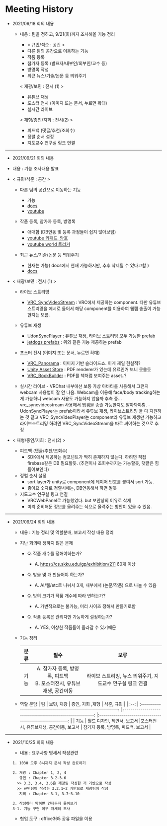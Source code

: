 # Meeting History

- 2021/09/18 회의 내용

  - 내용 : 팀을 정하고, 9/21(화)까지 조사해올 기능 정리

    - < 규민/석준 : 공간 >
    - 다른 팀의 공간으로 이동하는 기능
    - 작품 등록
    - 참가자 등록 (발표자/내부인/외부인/교수 등)
    - 방명록 작성
    - 최근 뉴스/기술/논문 등 띄워주기

    < 재광/보민 : 전시 (1) >

    - 유튜브 재생
    - 포스터 전시 (이미지 또는 문서, 누르면 확대)
    - 실시간 라이브

    < 재형/종인/지희 : 전시(2) >

    - 피드백 (댓글/추천/조회수)
    - 정렬 순서 설정
    - 지도교수 연구실 링크 연결

<hr>

- 2021/09/21 회의 내용

- 내용 : 기능 조사내용 발표
- < 규민/석준 : 공간 >

  - 다른 팀의 공간으로 이동하는 기능
    - 가능
    - [docs](https://docs.vrchat.com/docs/vrc_portalmarker)
    - [youtube](https://www.youtube.com/watch?v=vfJiyDoCFng)
  - 작품 등록, 참가자 등록, 방명록

    - 애매함 (DB연동 및 등록 과정들이 쉽지 않아보임)
    - [youtube 키패드, 암호](https://www.youtube.com/watch?v=mSnLzyRe2Mk)
    - [youtube world 트리거](https://www.youtube.com/watch?v=y7mKZqgmmck)

  - 최근 뉴스/기술/논문 등 띄워주기

    - 현재는 가능( docs에서 현재 가능하지만, 추후 삭제될 수 있다고함 )
    - [docs](https://docs.vrchat.com/docs/vrc_webpanel)

- < 재광/보민 : 전시 (1) >

  - 라이브 스트리밍

    - [VRC_SyncVideoStream](https://docs.vrchat.com/docs/vrc_syncvideostream)
      : VRC에서 제공하는 component. 다만 유튜브 스트리밍을 예시로 들어서 해당 component를 이용하여 웹캠 송출이 가능한지는 모름.

  - 유튜브 재생

    - [UdonSyncPlayer](https://gongdolhoon.tistory.com/entry/UnityVR-Chat-SDK-10-Video-Player)
      : 유튜브 재생, 라이브 스트리밍 모두 가능한 prefab
    - [jetdogs prefabs](https://github.com/jetdog8808/JetDogs-Prefabs)
      : 위와 같은 기능 제공하는 prefab

  - 포스터 전시 (이미지 또는 문서, 누르면 확대)

    - [VRC_Panorama](https://docs.vrchat.com/docs/vrc_panorama)
      : 이미지 기반 슬라이드쇼. 이게 제일 현실적?
    - [Unity Asset Store](https://assetstore.unity.com/packages/tools/gui/pdf-renderer-32815?locale=ko-KR)
      : PDF renderer가 있는데 유료인거 보니 못쓸듯
    - [VRC_BookBuilder](https://booth.pm/ja/items/1786695)
      : PDF를 책처럼 보여주는 asset..?

  - 실시간 라이브 - VRChat 내부에선 보통 가상 아바타를 사용해서 그런지 webcam 사용법이 잘 안 나옴. Webcam을 이용해 face/body tracking하는 게 가능하니 webcam 사용도 가능하지 않을까 추측 중… vrc_syncvideostream 사용해서 웹캠을 송출 가능한지도 알아봐야함. - UdonSyncPlayer는 prefab이라서 유튜브 재생, 라이브스트리밍 둘 다 지원하는 것 같고
    VRC_SyncVideoPlayer는 component라 유튜브 재생만 가능하고 라이브스트리밍 하려면 VRC_SyncVideoStream을 따로 써야하는 것으로 추정

- < 재형/종인/지희 : 전시(2) >

  - 피드백 (댓글/추천/조회수)
    - SDK에서 제공하는 컴포넌트가 딱히 존재하지 않는다. 하려면 직접 firebase같은 DB 필요할듯. (추천이나 조회수까지는 가능할듯, 댓글은 힘들어보인다)
  - 정렬 순서 설정
    - sort layer가 unity로 component에 레이어 번호를 붙여서 sort 가능.
    - 좋아요 숫자로 정렬시에는, DB연동해서 하면 될듯
  - 지도교수 연구실 링크 연결
    - VRCWebPanel로 가능했었다. but 보안상의 이유로 삭제
    - 미리 준비해둔 정보를 올려주는 식으로 올려주는 방안이 있을 수 있음.

<hr>

- 2021/09/24 회의 내용

  - 내용 : 기능 정리 및 역할분배, 보고서 작성 내용 정리

  - 지난 회의때 정하지 않은 문제

    - Q. 작품 개수를 정해야하는가?

      - A. https://cs.skku.edu/gp/exhibition/211 60개 이상

    - Q. 방을 몇 개 만들어야 하는가?

      - A. AI/웹/etc로 나눠서 3개, 내부에서 (논문/작품) 으로 나눌 수 있음

    - Q. 방의 크기가 작품 개수에 따라 변하는가?

      - A. 가변적으로는 불가능, 미리 사이즈 정해서 만들기로함

    - Q. 작품 등록은 관리자만 가능하게 설정하는가?
      - A. YES, 이상한 작품들이 올라갈 수 있기때문

  - 기능 정리

    | 분류 |                                 필수                                  |                           보류                            |
    | :--: | :-------------------------------------------------------------------: | :-------------------------------------------------------: |
    | 기능 | A. 참가자 등록, 방명록, 피드백<br>B. 포스터전시, 유튜브재생, 공간이동 | 라이브 스트리밍, 뉴스 띄워주기, 지도교수 연구실 링크 연결 |

  - 역할 분담
    | 팀 | 보민, 재광 | 종인, 지희 ,재형 | 석준, 규민 |
    | :--: | :-----------------------------------------------------------: | :-------------------------------------------------------: |:-------------------------------------------------------: |
    | 기능 | 월드 디자인, 제안서, 보고서 |포스터전시, 유튜브재생, 공간이동, 보고서 | 참가자 등록, 방명록, 피드백, 보고서 |

<hr>

- 2021/10/25 회의 내용

  - 내용 : 요구사항 명세서 작성관련

  ```
  1. 1030 오후 8시까지 문서 작성 완료하기

  2. 재광 : Chapter 1, 2, 4
     규민 : Chapter 3.2~3.6
    >> 3.3, 3.4, 3.6은 재광팀 작성한 거 기반으로 작성
    >> 규민팀이 작성한 3.2.1~2 기반으로 재광팀이 작성
     지희 : Chapter 3.1, 3.7~3.10

  3. 작성하다 막히면 언제든지 물어보기
  3-1. 기능 구현 여부 자세히 조사
  ```

  - 협업 도구 : office365 공유 파일을 이용
